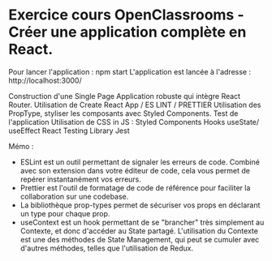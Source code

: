 # Exercice cours OpenClassrooms - Créer une application complète en React. 

Pour lancer l'application : npm start 
L'application est lancée à l'adresse : http://localhost:3000/

Construction d'une Single Page Application robuste qui intègre React Router. 
Utilisation de Create React App / ES LINT / PRETTIER
Utilisation des PropType, styliser les composants avec Styled Components.
Test de l'application 
Utilisation de CSS in JS : Styled Components
Hooks useState/ useEffect 
React Testing Library
Jest 

 
Mémo : 
 
- ESLint est un outil permettant de signaler les erreurs de code. Combiné avec son extension dans votre éditeur de code, cela vous permet de repérer instantanément vos erreurs.
- Prettier est l'outil de formatage de code de référence pour faciliter la collaboration sur une codebase.
- La bibliothèque  prop-types  permet de sécuriser vos props en déclarant un type pour chaque prop.
- useContext  est un hook permettant de se "brancher" très simplement au Contexte, et donc d'accéder au State partagé.
L'utilisation du Contexte est une des méthodes de State Management, qui peut se cumuler avec d'autres méthodes, telles que l'utilisation de Redux.
